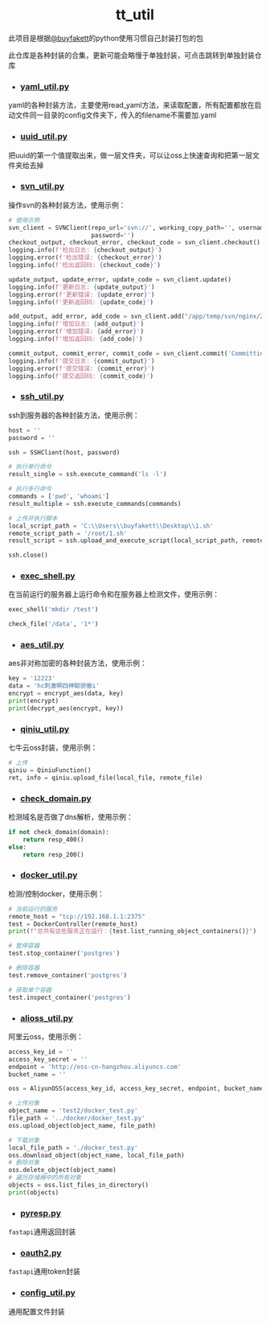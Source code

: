 <h1 align="center">tt_util</h1>

此项目是根据[@buyfakett](https://github.com/buyfakett)的python使用习惯自己封装打包的包

此仓库是各种封装的合集，更新可能会略慢于单独封装，可点击跳转到单独封装仓库

- ### [yaml_util.py](https://github.com/ttutils/pyyaml_util)

yaml的各种封装方法，主要使用read_yaml方法，来读取配置，所有配置都放在启动文件同一目录的config文件夹下，传入的filename不需要加.yaml

- ### [uuid_util.py](https://github.com/ttutils/pyuuid_util)

把uuid的第一个值提取出来，做一层文件夹，可以让oss上快速查询和把第一层文件夹给去掉

- ### [svn_util.py](https://github.com/ttutils/pysvn_util)

操作svn的各种封装方法，使用示例：

```python
# 使用示例
svn_client = SVNClient(repo_url='svn://', working_copy_path='', username='',
                       password='')
checkout_output, checkout_error, checkout_code = svn_client.checkout()
logging.info(f'检出日志: {checkout_output}')
logging.error(f'检出错误: {checkout_error}')
logging.info(f'检出返回码: {checkout_code}')

update_output, update_error, update_code = svn_client.update()
logging.info(f'更新日志: {update_output}')
logging.error(f'更新错误: {update_error}')
logging.info(f'更新返回码: {update_code}')

add_output, add_error, add_code = svn_client.add("/app/temp/svn/nginx/2")
logging.info(f'增加日志: {add_output}')
logging.error(f'增加错误: {add_error}')
logging.info(f'增加返回码: {add_code}')

commit_output, commit_error, commit_code = svn_client.commit('Committing changes')
logging.info(f'提交日志: {commit_output}')
logging.error(f'提交错误: {commit_error}')
logging.info(f'提交返回码: {commit_code}')
```

- ### [ssh_util.py](https://github.com/ttutils/pyssh_util)

ssh到服务器的各种封装方法，使用示例：

```python
host = ''
password = ''

ssh = SSHClient(host, password)

# 执行单行命令
result_single = ssh.execute_command('ls -l')

# 执行多行命令
commands = ['pwd', 'whoami']
result_multiple = ssh.execute_commands(commands)

# 上传并执行脚本
local_script_path = 'C:\\Users\\buyfakett\\Desktop\\1.sh'
remote_script_path = '/root/1.sh'
result_script = ssh.upload_and_execute_script(local_script_path, remote_script_path)

ssh.close()
```

- ### [exec_shell.py](https://github.com/ttutils/pyexec_shell)

在当前运行的服务器上运行命令和在服务器上检测文件，使用示例：

```python
exec_shell('mkdir /test')

check_file('/data', '1*')
```

- ### [aes_util.py](https://github.com/ttutils/pyaes_util)

aes非对称加密的各种封装方法，使用示例：

```python
key = '12223'
data = 'hc刺激啊四神聪骄傲i'
encrypt = encrypt_aes(data, key)
print(encrypt)
print(decrypt_aes(encrypt, key))
```

- ### [qiniu_util.py](https://github.com/ttutils/pyqiniu_util)

七牛云oss封装，使用示例：

```python
# 上传
qiniu = QiniuFunction()
ret, info = qiniu.upload_file(local_file, remote_file)
```

- ### [check_domain.py](https://github.com/ttutils/pycheck_domain)

检测域名是否做了dns解析，使用示例：

```python
if not check_domain(domain):
	return resp_400()
else:
	return resp_200()
```

- ### [docker_util.py](https://github.com/ttutils/pydocker_util)

检测/控制docker，使用示例：

```python
# 当前运行的服务
remote_host = "tcp://192.168.1.1:2375"
test = DockerController(remote_host)
print(f"总共有这些服务正在运行：{test.list_running_object_containers()}")

# 暂停容器
test.stop_container('postgres')

# 删除容器
test.remove_container('postgres')

# 获取单个容器
test.inspect_container('postgres')
```

- ### [alioss_util.py](https://github.com/ttutils/pyalioss_util)

阿里云oss，使用示例：

```python
access_key_id = ''
access_key_secret = ''
endpoint = 'http://oss-cn-hangzhou.aliyuncs.com'
bucket_name = ''

oss = AliyunOSS(access_key_id, access_key_secret, endpoint, bucket_name)

# 上传对象
object_name = 'test2/docker_test.py'
file_path = '../docker/docker_test.py'
oss.upload_object(object_name, file_path)

# 下载对象
local_file_path = './docker_test.py'
oss.download_object(object_name, local_file_path)
# 删除对象
oss.delete_object(object_name)
# 遍历存储桶中的所有对象
objects = oss.list_files_in_directory()
print(objects)
```

- ### [pyresp.py](https://github.com/ttutils/pyresp)

`fastapi`通用返回封装

- ### [oauth2.py](https://github.com/ttutils/pyoauth2_util)

`fastapi`通用token封装

- ### [config_util.py](https://github.com/ttutils/pyconfig_util)

通用配置文件封装

